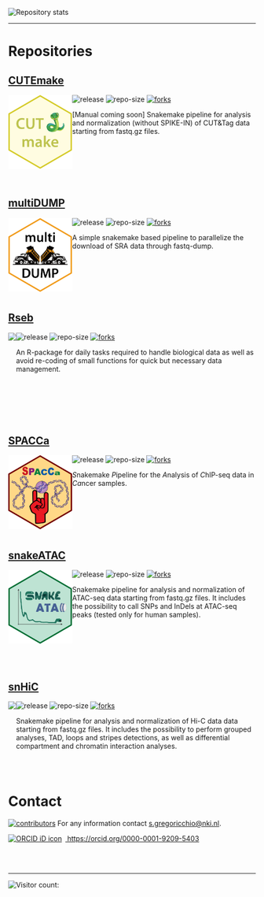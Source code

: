 ![Repository stats](https://github-readme-stats.vercel.app/api?username=sebastian-gregoricchio&show_icons=true)

------------------------------

# Repositories

## [CUTEmake](https://sebastian-gregoricchio.github.io/CUTEmake/)

[<img src="https://raw.githubusercontent.com/sebastian-gregoricchio/cuteMAKE/main/resources/CUTEmake_logo.svg" class="padding" align="left" height=150/>](https://sebastian-gregoricchio.github.io/CUTEmake)
![release](https://img.shields.io/github/v/release/sebastian-gregoricchio/CUTEmake)
![repo-size](https://shields.io/github/repo-size/sebastian-gregoricchio/CUTEmake)
[![forks](https://img.shields.io/github/forks/sebastian-gregoricchio/CUTEmake?style=social)](https://github.com/sebastian-gregoricchio/CUTEmake/fork)
<!-- ![update](https://badges.pufler.dev/updated/sebastian-gregoricchio/cuteMAKE) -->

[Manual coming soon] Snakemake pipeline for analysis and normalization (without SPIKE-IN) of CUT&Tag data starting from fastq.gz files.

<br/><br/>

<br/><br/>




## [multiDUMP](https://sebastian-gregoricchio.github.io/multiDUMP/)

[<img src="https://raw.githubusercontent.com/sebastian-gregoricchio/multiDUMP/main/resources/multiDUMP_logo.svg" class="padding" align="left" height=150/>](https://sebastian-gregoricchio.github.io/multiDUMP)
![release](https://img.shields.io/github/v/release/sebastian-gregoricchio/multiDUMP)
![repo-size](https://shields.io/github/repo-size/sebastian-gregoricchio/multiDUMP)
[![forks](https://img.shields.io/github/forks/sebastian-gregoricchio/multiDUMP?style=social)](https://github.com/sebastian-gregoricchio/multiDUMP/fork)
<!-- ![update](https://badges.pufler.dev/updated/sebastian-gregoricchio/multiDUMP) -->

A simple snakemake based pipeline to parallelize the download of SRA data through fastq-dump.

<br/><br/>

<br/><br/>




## [Rseb](https://sebastian-gregoricchio.github.io/Rseb/)

[<img src="https://sebastian-gregoricchio.github.io/Rseb/Rseb_logo.svg" class="padding" align="left" height=150/>](https://sebastian-gregoricchio.github.io/Rseb)
![release](https://img.shields.io/github/v/release/sebastian-gregoricchio/Rseb)
![repo-size](https://shields.io/github/repo-size/sebastian-gregoricchio/Rseb)
[![forks](https://img.shields.io/github/forks/sebastian-gregoricchio/Rseb?style=social)](https://github.com/sebastian-gregoricchio/Rseb/fork)
<!-- ![update](https://badges.pufler.dev/updated/sebastian-gregoricchio/Rseb) -->

An R-package for daily tasks required to handle biological data as well as avoid re-coding of small functions for quick but necessary data management.

<br/><br/>

<br/><br/>




## [SPACCa](https://sebastian-gregoricchio.github.io/SPACCa/)

[<img src="https://raw.githubusercontent.com/sebastian-gregoricchio/SPACCa/main/resources/SPACCa_logo.svg" class="padding" align="left" height=150/>](https://sebastian-gregoricchio.github.io/SPACCa)
![release](https://img.shields.io/github/v/release/sebastian-gregoricchio/SPACCa)
![repo-size](https://shields.io/github/repo-size/sebastian-gregoricchio/SPACCa)
[![forks](https://img.shields.io/github/forks/sebastian-gregoricchio/SPACCa?style=social)](https://github.com/sebastian-gregoricchio/SPACCa/fork)
<!-- ![update](https://badges.pufler.dev/updated/sebastian-gregoricchio/SPACCa) -->

*S*nakemake *P*ipeline for the *A*nalysis of *C*hIP-seq data in *Ca*ncer samples.

<br/><br/>

<br/><br/>




## [snakeATAC](https://sebastian-gregoricchio.github.io/snakeATAC/)

[<img src="https://raw.githubusercontent.com/sebastian-gregoricchio/snakeATAC/main/resources/snakeATAC_logo.svg" class="padding" align="left" height=150/>](https://sebastian-gregoricchio.github.io/snakeATAC)
![release](https://img.shields.io/github/v/release/sebastian-gregoricchio/snakeATAC)
![repo-size](https://shields.io/github/repo-size/sebastian-gregoricchio/snakeATAC)
[![forks](https://img.shields.io/github/forks/sebastian-gregoricchio/snakeATAC?style=social)](https://github.com/sebastian-gregoricchio/snakeATAC/fork)
<!-- ![update](https://badges.pufler.dev/updated/sebastian-gregoricchio/snakeATAC) -->

Snakemake pipeline for analysis and normalization of ATAC-seq data starting from fastq.gz files. It includes the possibility to call SNPs and InDels at ATAC-seq peaks (tested only for human samples).

<br/><br/>

<br/><br/>



## [snHiC](https://sebastian-gregoricchio.github.io/snHiC/)

[<img src="https://raw.githubusercontent.com/sebastian-gregoricchio/snHiC/main/resources/snHiC_logo.svg" class="padding" align="left" height=150/>](https://sebastian-gregoricchio.github.io/snHiC)
![release](https://img.shields.io/github/v/release/sebastian-gregoricchio/snHiC)
![repo-size](https://shields.io/github/repo-size/sebastian-gregoricchio/snHiC)
[![forks](https://img.shields.io/github/forks/sebastian-gregoricchio/snHiC?style=social)](https://github.com/sebastian-gregoricchio/snHiC/fork)
<!-- ![update](https://badges.pufler.dev/updated/sebastian-gregoricchio/snHiC) -->

Snakemake pipeline for analysis and normalization of Hi-C data data starting from fastq.gz files. It includes the possibility to perform grouped analyses, TAD, loops and stripes detections, as well as differential compartment and chromatin interaction analyses.




<br/><br/>

# Contact
[![contributors](https://contrib.rocks/image?repo=sebastian-gregoricchio/sebastian-gregoricchio.github.io)](https://sebastian-gregoricchio.github.io/) For any information contact [s.gregoricchio@nki.nl](mailto:s.gregoricchio@nki.nl).

<div itemscope itemtype="https://schema.org/Person"><a itemprop="sameAs" content="https://orcid.org/0000-0001-9209-5403" href="https://orcid.org/0000-0001-9209-5403" target="orcid.widget" rel="me noopener noreferrer" style="vertical-align:top;"><img src="https://orcid.org/sites/default/files/images/orcid_16x16.png" style="width:1em;margin-right:.5em;" alt="ORCID iD icon"> https://orcid.org/0000-0001-9209-5403</a></div>

<br/><br/>

----------------------------------------------------------------------------------------------

![Visitor count: ](https://profile-counter.glitch.me/sebastian-gregoricchio/count.svg)
